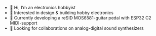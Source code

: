 - 👋 Hi, I’m an electronics hobbyist 
- 👀 Interested in design & building hobby electronics
- 🌱 Currently developing a reSID MOS6581-guitar pedal with ESP32 C2 MIDI-support
- 💞️ Looking for collaborations on analog-digital sound synthesizers


<!---
pappavis/pappavis is a ✨ special ✨ repository because its `README.md` (this file) appears on your GitHub profile.
You can click the Preview link to take a look at your changes.
--->
